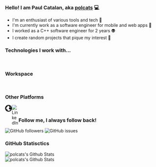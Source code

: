 ###  Hello! I am Paul Catalan, aka [polcats][website] :computer:
- I'm an enthusiast of various tools and tech :wrench:
- I'm currently work as a software engineer for mobile and web apps :iphone: 
- I worked as a C++ software engineer for 2 years :alien: 
- I create random projects that pique my interest :art:

### Technologies I work with...
<p>
<img alt="" src="https://img.shields.io/badge/C++%20-%2300599C.svg?&style=flat-square&logo=c%2B%2B&logoColor=white" />
<img alt="" src="https://img.shields.io/badge/Python%20-%2314354C.svg?&style=flat-square&logo=python&logoColor=white" />
<img alt="" src="https://img.shields.io/badge/Java-%23ED8B00.svg?&style=flat-square&logo=java&logoColor=white" />
<img alt="" src="https://img.shields.io/badge/JavaScript-%23F7DF1E.svg?&style=flat-square&logo=javascript&logoColor=black" />
<img alt="" src="https://img.shields.io/badge/TypeScript%20-%23007ACC.svg?&style=flat-square&logo=typescript&logoColor=white" />
<img alt="" src="https://img.shields.io/badge/HTML5-%23E34F26.svg?&style=flat-square&logo=html5&logoColor=white" />
<img alt="" src="https://img.shields.io/badge/CSS3-%231572B6.svg?&style=flat-square&logo=css3&logoColor=white" />
<img alt="" src="https://img.shields.io/badge/Sass-%23CC6699.svg?&style=flat-square&logo=sass&logoColor=white" />


<img alt="" src="https://img.shields.io/badge/Expo%20-%2320232a.svg?&style=flat-square&logo=expo&logoColor=%23FFFFFF" />
<img alt="" src="https://img.shields.io/badge/React%20-%2320232a.svg?&style=flat-square&logo=react&logoColor=%2361DAFB" />
<img alt="" src="https://img.shields.io/badge/React_Native%20-%2320232a.svg?&style=flat-square&logo=react&logoColor=%2361DAFB" />
<img alt="" src="https://img.shields.io/badge/Android_Studio%20-%233DDC84.svg?&style=flat-square&logo=android%20studio&logoColor=%23000000" />


<img alt="" src="https://img.shields.io/badge/NodeJS%20-%23339933.svg?&style=flat-square&logo=node.js&logoColor=%23FFFFFF" />
<img alt="" src="https://img.shields.io/badge/Nodemon%20-%2376D04B.svg?&style=flat-square&logo=nodemon&logoColor=%23000000" />
<img alt="" src="https://img.shields.io/badge/Mongo_DB%20-%2347A248.svg?&style=flat-square&logo=mongodb&logoColor=%23FFFFFF" />
<img alt="" src="https://img.shields.io/badge/ExpressJS%20-%23404d59.svg?&style=flat-square&logoColor=%23FFFFFF" />
<img alt="" src="https://img.shields.io/badge/JWT%20-%23000000.svg?&style=flat-square&logo=json%20web%20tokens&logoColor=%23FFFFFF" />


<img alt="" src="https://img.shields.io/badge/VS_Code%20-%23007ACC.svg?&style=flat-square&logo=visual%20studio%20code&logoColor=%23FFFFFF" />
<img alt="" src="https://img.shields.io/badge/Sublime%20-%23FF9800.svg?&style=flat-square&logo=sublime%20text&logoColor=%23FFFFFF" />
<img alt="" src="https://img.shields.io/badge/Git%20-%23F05032.svg?&style=flat-square&logo=git&logoColor=%23FFFFFF" />
<img alt="" src="https://img.shields.io/badge/GitLab%20-%23FCA121.svg?&style=flat-square&logo=gitlab&logoColor=%23FFFFFF" />
<img alt="" src="https://img.shields.io/badge/GitHub%20-%23181717.svg?&style=flat-square&logo=github&logoColor=%23FFFFFF" />

</p>

### Workspace
<p>
<img alt="" src="https://img.shields.io/badge/Nvidia-GTX_1660_TI-%2376B900.svg?&style=flat-square&logo=nvidia&logoColor=white" />
<img alt="" src="https://img.shields.io/badge/AMD-Ryzen%205%202600-%23ED1C24.svg?&style=flat-square&logo=amd&logoColor=white" />
<img alt="" src="https://img.shields.io/badge/Windows%20-%230078D6.svg?&style=flat-square&logo=windows&logoColor=%23FFFFFF" />
<img alt="" src="https://img.shields.io/badge/Ubuntu%20-%23E95420.svg?&style=flat-square&logo=ubuntu&logoColor=%23FFFFFF" />
</p>

### Other Platforms
[<img align="left" alt="polcats.tech" width="22px" src="https://raw.githubusercontent.com/iconic/open-iconic/master/svg/globe.svg" />][website]
[<img align="left" alt="LinkedIn" width="22px" src="https://cdn.jsdelivr.net/npm/simple-icons@v3/icons/linkedin.svg" />][linkedin]
<br>
### Follow me, I always follow back!
![GitHub followers](https://img.shields.io/github/followers/polcats?style=for-the-badge)
![GitHub issues](https://img.shields.io/github/issues-raw/polcats/FollowBackChecker?label=Followback%20Updates&style=for-the-badge)

### GitHub Statisctics
<img align="left" alt="polcats's Github Stats" width="435px" src="https://github-readme-stats.vercel.app/api?username=polcats&show_icons=true&hide_border=true&count_private=true&theme=dark" /> <img align="left" alt="polcats's Github Stats" src="https://github-readme-stats.vercel.app/api/top-langs/?username=polcats&layout=compact" />

[website]: https://www.polcats.tech
[linkedin]: https://www.linkedin.com/in/polcats/
[blank]: #
